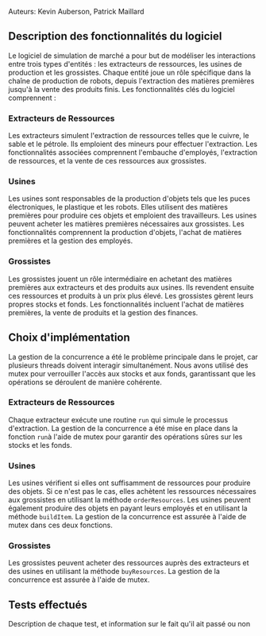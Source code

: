 
Auteurs: Kevin Auberson, Patrick Maillard
## Description des fonctionnalités du logiciel
Le logiciel de simulation de marché a pour but de modéliser les interactions entre trois types d'entités : les extracteurs de ressources, les usines de production et les grossistes. Chaque entité joue un rôle spécifique dans la chaîne de production de robots, depuis l'extraction des matières premières jusqu'à la vente des produits finis. Les fonctionnalités clés du logiciel comprennent :
 
### Extracteurs de Ressources  
Les extracteurs simulent l'extraction de ressources telles que le cuivre, le sable et le pétrole. Ils emploient des mineurs pour effectuer l'extraction. Les fonctionnalités associées comprennent l'embauche d'employés, l'extraction de ressources, et la vente de ces ressources aux grossistes.

### Usines
Les usines sont responsables de la production d'objets tels que les puces électroniques, le plastique et les robots. Elles utilisent des matières premières pour produire ces objets et emploient des travailleurs. Les usines peuvent acheter les matières premières nécessaires aux grossistes. Les fonctionnalités comprennent la production d'objets, l'achat de matières premières et la gestion des employés.

### Grossistes 
Les grossistes jouent un rôle intermédiaire en achetant des matières premières aux extracteurs et des produits aux usines. Ils revendent ensuite ces ressources et produits à un prix plus élevé. Les grossistes gèrent leurs propres stocks et fonds. Les fonctionnalités incluent l'achat de matières premières, la vente de produits et la gestion des finances.
## Choix d'implémentation 
La gestion de la concurrence a été le problème principale dans le projet, car plusieurs threads doivent interagir simultanément. Nous avons utilisé des mutex  pour verrouiller l'accès aux stocks et aux fonds, garantissant que les opérations se déroulent de manière cohérente.
### Extracteurs de Ressources
Chaque extracteur exécute une routine `run` qui simule le processus d'extraction. La gestion de la concurrence a été mise en place dans la fonction `run`à l'aide de mutex pour garantir des opérations sûres sur les stocks et les fonds.
### Usines
Les usines vérifient si elles ont suffisamment de ressources pour produire des objets. Si ce n'est pas le cas, elles achètent les ressources nécessaires aux grossistes en utilisant la méthode `orderResources`. Les usines peuvent également produire des objets en payant leurs employés et en utilisant la méthode `buildItem`.  La gestion de la concurrence est assurée à l'aide de mutex dans ces deux fonctions.
### Grossistes
Les grossistes peuvent acheter des ressources auprès des extracteurs et des usines en utilisant la méthode `buyResources`. La gestion de la concurrence est assurée à l'aide de mutex.


## Tests effectués


Description de chaque test, et information sur le fait qu'il ait passé ou non